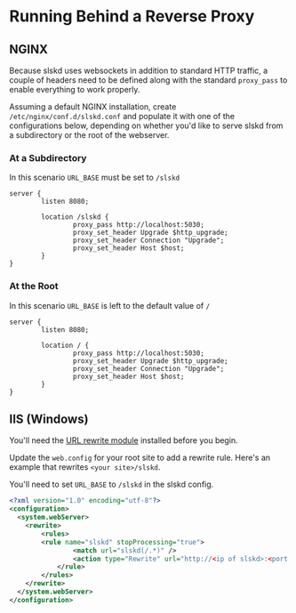 # Running Behind a Reverse Proxy

## NGINX

Because slskd uses websockets in addition to standard HTTP traffic, a couple of headers need to be defined along with the standard `proxy_pass` to enable everything to work properly.

Assuming a default NGINX installation, create `/etc/nginx/conf.d/slskd.conf` and populate it with one of the configurations below, depending on whether you'd like to serve slskd from a subdirectory or the root of the webserver.

### At a Subdirectory

In this scenario `URL_BASE` must be set to `/slskd`

```
server {
        listen 8080;

        location /slskd {
                proxy_pass http://localhost:5030;
                proxy_set_header Upgrade $http_upgrade;
                proxy_set_header Connection "Upgrade";
                proxy_set_header Host $host;
        }
}
```

### At the Root

In this scenario `URL_BASE` is left to the default value of `/`

```
server {
        listen 8080;

        location / {
                proxy_pass http://localhost:5030;
                proxy_set_header Upgrade $http_upgrade;
                proxy_set_header Connection "Upgrade";
                proxy_set_header Host $host;
        }
}
```

## IIS (Windows)

You'll need the [URL rewrite module](https://learn.microsoft.com/en-us/iis/extensions/url-rewrite-module/using-the-url-rewrite-module) installed before you begin.

Update the `web.config` for your root site to add a rewrite rule.  Here's an example that rewrites `<your site>/slskd`.

You'll need to set `URL_BASE` to `/slskd` in the slskd config.

```xml
<?xml version="1.0" encoding="utf-8"?>
<configuration>
  <system.webServer>
    <rewrite>
        <rules>
	    <rule name="slskd" stopProcessing="true">
                <match url="slskd(/.*)" />
                <action type="Rewrite" url="http://<ip of slskd>:<port of slskd>/slskd{R:1}" />
            </rule>
        </rules>
    </rewrite>
  </system.webServer>
</configuration>
```